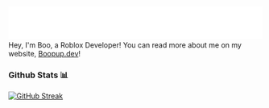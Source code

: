 [![Head](/head.svg)](https://boopup.dev/)
Hey, I'm Boo, a Roblox Developer! You can read more about me on my website, [Boopup.dev](https://boopup.dev)!

### Github Stats 📊

[![GitHub Streak](https://streak-stats.demolab.com?user=boopup&border_radius=25&date_format=M%20j%5B%2C%20Y%5D)](https://git.io/streak-stats)

